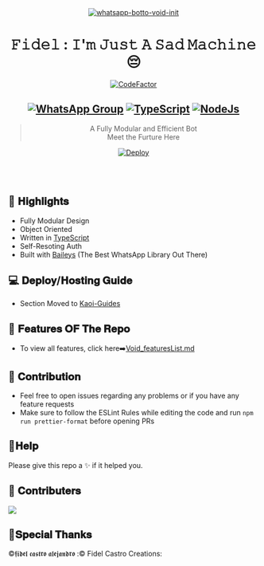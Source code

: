 <div align="center">
<a href="https://ibb.co/wQ4GK21"><img src="https://i.imgur.com/SHvtRot.jpeg" alt="whatsapp-botto-void-init" border="0"></a>

# **𝙵𝚒𝚍𝚎𝚕 : 𝙸'𝚖 𝙹𝚞𝚜𝚝 𝙰 𝚂𝚊𝚍 𝙼𝚊𝚌𝚑𝚒𝚗𝚎😔**
[![CodeFactor](https://www.codefactor.io/repository/github/prajjwaldatir/kaoi/badge)](https://www.codefactor.io/repository/github/prajjwaldatir/kaoi)
## [![WhatsApp Group](https://img.shields.io/badge/WhatsApp-25D366?style=for-the-badge&logo=whatsapp&logoColor=white)](https://chat.whatsapp.com/I4m8zLPwTme9II9aZWRZJ1) [![TypeScript](https://img.shields.io/badge/TypeScript-007ACC?style=for-the-badge&logo=typescript&logoColor=white)](https://www.typescriptlang.org/) [![NodeJs](https://img.shields.io/badge/Node.js-43853D?style=for-the-badge&logo=node.js&logoColor=white)](https://nodejs.org/en/)

> A Fully Modular and Efficient Bot <br>
  Meet the Furture Here <br>

[![Deploy](https://www.herokucdn.com/deploy/button.png)](https://heroku.com/deploy)

</div><br/>
<br/>

## 🌺 𝐇𝐢𝐠𝐡𝐥𝐢𝐠𝐡𝐭𝐬
- Fully Modular Design
- Object Oriented
- Written in [TypeScript](https://www.typescriptlang.org/)
- Self-Resoting Auth
- Built with [Baileys](https://github.com/adiwajshing/baileys) (The Best WhatsApp Library Out There) 

## 💻 𝐃𝐞𝐩𝐥𝐨𝐲/𝐇𝐨𝐬𝐭𝐢𝐧𝐠 𝐆𝐮𝐢𝐝𝐞
- Section Moved to [Kaoi-Guides](https://github.com/Hiroto77/Kaoi-Guides)
## 🌸 𝐅𝐞𝐚𝐭𝐮𝐫𝐞𝐬 𝐎𝐅 𝐓𝐡𝐞 𝐑𝐞𝐩𝐨
- To view all features, click here➡️[Void_featuresList.md](https://github.com/PrajjwalDatir/Kaoi/blob/main/Features.md)


## 🍒 𝐂𝐨𝐧𝐭𝐫𝐢𝐛𝐮𝐭𝐢𝐨𝐧

+ Feel free to open issues regarding any problems or if you have any feature requests
+ Make sure to follow the ESLint Rules while editing the code and run `npm run prettier-format` before opening PRs

## 🍂𝐇𝐞𝐥𝐩
Please give this repo a ✨ if it helped you.


## 🤝 𝐂𝐨𝐧𝐭𝐫𝐢𝐛𝐮𝐭𝐞𝐫𝐬

<a href="https://github.com/PrajjwalDatir/Kaoi/graphs/contributors">
  <img src="https://contrib.rocks/image?repo=Fidelcastro24/Fidel" />
</a>

## 💐𝐒𝐩𝐞𝐜𝐢𝐚𝐥 𝐓𝐡𝐚𝐧𝐤𝐬
©𝖋𝖎𝖉𝖊𝖑 𝖈𝖆𝖘𝖙𝖗𝖔 𝖆𝖑𝖊𝖏𝖆𝖓𝖉𝖗𝖔
:© Fidel Castro Creations:
